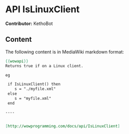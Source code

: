 # API IsLinuxClient

**Contributor:** KethoBot

## Content

The following content is in MediaWiki markdown format:

```mediawiki
{{wowapi}}
Returns true if on a Linux client.

eg

 if IsLinuxClient() then
    s = "./myfile.xml"
 else
    s = "myfile.xml"
 end

----


[http://wowprogramming.com/docs/api/IsLinuxClient]
```